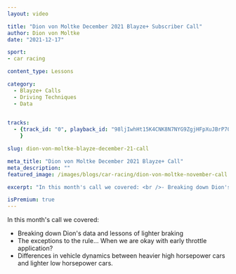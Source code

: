 ```yaml
---
layout: video

title: "Dion von Moltke December 2021 Blayze+ Subscriber Call"
author: Dion von Moltke
date: "2021-12-17"

sport:
- car racing

content_type: Lessons

category:
  - Blayze+ Calls
  - Driving Techniques
  - Data
 

tracks:
  - {track_id: "0", playback_id: "98ljIwhHt15K4CNK8N7NYG9ZgjHFpXuJBrP7016qts2Y", lesson_name: "Dion von Moltke December 2021 Blayze+ Call", lesson_desc: "In this month's call we covered:<br/><br/><li>Breaking down Dion's data and lessons of lighter braking</li><li>The exceptions to the rule... When we are okay with early throttle application?</li><li>Differences in vehicle dynamics between heavier high horsepower cars and lighter low horsepower cars.</li>"
	}

slug: dion-von-moltke-blayze-december-21-call

meta_title: "Dion von Moltke December 2021 Blayze+ Call"
meta_description: ""
featured_image: /images/blogs/car-racing/dion-von-moltke-november-call.jpg

excerpt: "In this month's call we covered: <br />- Breaking down Dion's data and lessons of lighter braking <br />- The exceptions to the rule... When we are okay with early throttle application? <br />- Differences in vehicle dynamics between heavier high horsepower cars and lighter low horsepower cars."

isPremium: true
---
```


In this month's call we covered:
- Breaking down Dion's data and lessons of lighter braking
- The exceptions to the rule... When we are okay with early throttle application?
- Differences in vehicle dynamics between heavier high horsepower cars and lighter low horsepower cars.

